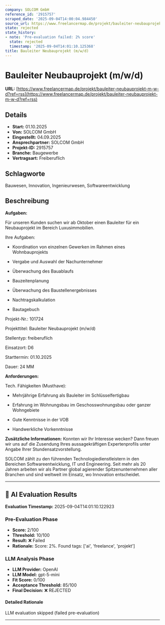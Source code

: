 ```yaml
---
company: SOLCOM GmbH
reference_id: '2915757'
scraped_date: '2025-09-04T14:00:04.984450'
source_url: https://www.freelancermap.de/projekt/bauleiter-neubauprojekt-m-w-d?ref=rss
state: rejected
state_history:
- note: 'Pre-evaluation failed: 2% score'
  state: rejected
  timestamp: '2025-09-04T14:01:10.125368'
title: Bauleiter Neubauprojekt (m/w/d)
---
```



# Bauleiter Neubauprojekt (m/w/d)
**URL:** [https://www.freelancermap.de/projekt/bauleiter-neubauprojekt-m-w-d?ref=rss](https://www.freelancermap.de/projekt/bauleiter-neubauprojekt-m-w-d?ref=rss)
## Details
- **Start:** 01.10.2025
- **Von:** SOLCOM GmbH
- **Eingestellt:** 04.09.2025
- **Ansprechpartner:** SOLCOM GmbH
- **Projekt-ID:** 2915757
- **Branche:** Baugewerbe
- **Vertragsart:** Freiberuflich

## Schlagworte
Bauwesen, Innovation, Ingenieurwesen, Softwareentwicklung

## Beschreibung
**Aufgaben:**

Für unseren Kunden suchen wir ab Oktober einen Bauleiter für ein Neubauprojekt im Bereich Luxusimmobilien.

Ihre Aufgaben:

+ Koordination von einzelnen Gewerken im Rahmen eines Wohnbauprojekts

+ Vergabe und Auswahl der Nachunternehmer

+ Überwachung des Bauablaufs

+ Bauzeitenplanung

+ Überwachung des Baustellenergebnisses

+ Nachtragskalkulation

+ Bautagebuch

Projekt-Nr.:
101724

Projekttitel:
Bauleiter Neubauprojekt (m/w/d)

Stellentyp:
freiberuflich

Einsatzort:
D6

Starttermin:
01.10.2025

Dauer:
24 MM

**Anforderungen:**

Tech. Fähigkeiten (Musthave):

+ Mehrjährige Erfahrung als Bauleiter im Schlüsselfertigbau

+ Erfahrung im Wohnungsbau im Geschosswohnungsbau oder ganzer Wohngebiete

+ Gute Kenntnisse in der VOB

+ Handwerkliche Vorkenntnisse

**Zusätzliche Informationen:**
Konnten wir Ihr Interesse wecken? Dann freuen wir uns auf die Zusendung Ihres aussagekräftigen Expertenprofils unter Angabe Ihrer Stundensatzvorstellung.

SOLCOM zählt zu den führenden Technologiedienstleistern in den Bereichen Softwareentwicklung, IT und Engineering. Seit mehr als 20 Jahren arbeiten wir als Partner global agierender Spitzenunternehmen aller Branchen und sind weltweit im Einsatz, wo Innovation entscheidet.

---

## 🤖 AI Evaluation Results

**Evaluation Timestamp:** 2025-09-04T14:01:10.122923

### Pre-Evaluation Phase
- **Score:** 2/100
- **Threshold:** 10/100
- **Result:** ❌ Failed
- **Rationale:** Score: 2%. Found tags: ['ai', 'freelance', 'projekt']

### LLM Analysis Phase
- **LLM Provider:** OpenAI
- **LLM Model:** gpt-5-mini
- **Fit Score:** 0/100
- **Acceptance Threshold:** 85/100
- **Final Decision:** ❌ REJECTED

#### Detailed Rationale
LLM evaluation skipped (failed pre-evaluation)

---
